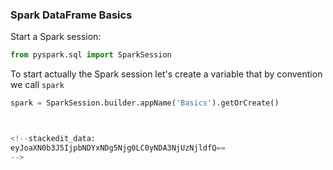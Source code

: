 ### Spark DataFrame Basics
Start a Spark session:
```python
from pyspark.sql import SparkSession
```
To start actually the Spark session let's create a variable that by convention we call `spark`
```python
spark = SparkSession.builder.appName('Basics').getOrCreate()



<!--stackedit_data:
eyJoaXN0b3J5IjpbNDYxNDg5Njg0LC0yNDA3NjUzNjldfQ==
-->